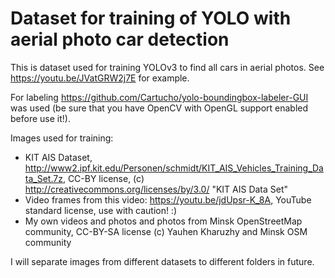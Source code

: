 # Dataset for training of YOLO with aerial photo car detection #

This is dataset used for training YOLOv3 to find all cars in aerial photos. See https://youtu.be/JVatGRW2j7E for example.

For labeling https://github.com/Cartucho/yolo-boundingbox-labeler-GUI was used (be sure that you have OpenCV with OpenGL support enabled before use it!).

Images used for training:
- KIT AIS Dataset, http://www2.ipf.kit.edu/Personen/schmidt/KIT_AIS_Vehicles_Training_Data_Set.7z, CC-BY license, (c) http://creativecommons.org/licenses/by/3.0/ "KIT AIS Data Set"
- Video frames from this video: https://youtu.be/jdUpsr-K_8A, YouTube standard license, use with caution! :)
- My own videos and photos and photos from Minsk OpenStreetMap community, CC-BY-SA license (c) Yauhen Kharuzhy and Minsk OSM community

I will separate images from different datasets to different folders in future.
